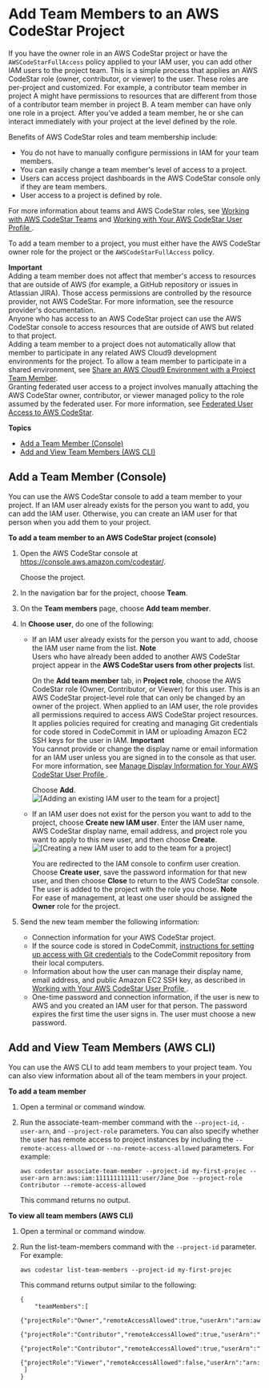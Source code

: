 # Add Team Members to an AWS CodeStar Project<a name="how-to-add-team-member"></a>

If you have the owner role in an AWS CodeStar project or have the `AWSCodeStarFullAccess` policy applied to your IAM user, you can add other IAM users to the project team\. This is a simple process that applies an AWS CodeStar role \(owner, contributor, or viewer\) to the user\. These roles are per\-project and customized\. For example, a contributor team member in project A might have permissions to resources that are different from those of a contributor team member in project B\. A team member can have only one role in a project\. After you've added a team member, he or she can interact immediately with your project at the level defined by the role\. 

Benefits of AWS CodeStar roles and team membership include:
+ You do not have to manually configure permissions in IAM for your team members\. 
+ You can easily change a team member's level of access to a project\.
+ Users can access project dashboards in the AWS CodeStar console only if they are team members\. 
+ User access to a project is defined by role\. 

For more information about teams and AWS CodeStar roles, see [Working with AWS CodeStar Teams](working-with-teams.md) and [Working with Your AWS CodeStar User Profile ](working-with-user-info.md)\.

To add a team member to a project, you must either have the AWS CodeStar owner role for the project or the `AWSCodeStarFullAccess` policy\. 

**Important**  
Adding a team member does not affect that member's access to resources that are outside of AWS \(for example, a GitHub repository or issues in Atlassian JIRA\)\. Those access permissions are controlled by the resource provider, not AWS CodeStar\. For more information, see the resource provider's documentation\.  
Anyone who has access to an AWS CodeStar project can  use the AWS CodeStar console to access resources that are outside of AWS but related to that project\.  
Adding a team member to a project does not automatically allow that member to participate in any related AWS Cloud9 development environments for the project\. To allow a team member to participate in a shared environment, see [Share an AWS Cloud9 Environment with a Project Team Member](setting-up-ide-cloud9.md#setting-up-ide-cloud9-share)\.  
Granting federated user access to a project involves manually attaching the AWS CodeStar owner, contributor, or viewer managed policy to the role assumed by the federated user\. For more information, see [Federated User Access to AWS CodeStar](access-permissions-federated.md)\.

**Topics**
+ [Add a Team Member \(Console\)](#how-to-add-team-member-console)
+ [Add and View Team Members \(AWS CLI\)](#how-to-add-team-member-cli)

## Add a Team Member \(Console\)<a name="how-to-add-team-member-console"></a>

You can use the AWS CodeStar console to add a team member to your project\. If an IAM user already exists for the person you want to add, you can add the IAM user\. Otherwise, you can create an IAM user for that person when you add them to your project\.<a name="adh-add-tm"></a>

**To add a team member to an AWS CodeStar project \(console\)**

1. Open the AWS CodeStar console at [https://console\.aws\.amazon\.com/codestar/](https://console.aws.amazon.com/codestar/)\.

   Choose the project\.

1. In the navigation bar for the project, choose **Team**\.

1. On the **Team members** page, choose **Add team member**\.

1. In **Choose user**, do one of the following: 
   + If an IAM user already exists for the person you want to add, choose the IAM user name from the list\. 
**Note**  
Users who have already been added to another AWS CodeStar project appear in the **AWS CodeStar users from other projects** list\.

     On the **Add team member** tab, in **Project role**, choose the AWS CodeStar role \(Owner, Contributor, or Viewer\) for this user\. This is an AWS CodeStar project\-level role that can only be changed by an owner of the project\. When applied to an IAM user, the role provides all permissions required to access AWS CodeStar project resources\. It applies policies required for creating and managing Git credentials for code stored in CodeCommit in IAM or uploading Amazon EC2 SSH keys for the user in IAM\. 
**Important**  
You cannot provide or change the display name or email information for an IAM user unless you are signed in to the console as that user\. For more information, see [Manage Display Information for Your AWS CodeStar User Profile ](how-to-manage-user-pref.md)\.

     Choose **Add**\.  
![\[Adding an existing IAM user to the team for a project\]](http://docs.aws.amazon.com/codestar/latest/userguide/images/adh-team-add.png)
   + If an IAM user does not exist for the person you want to add to the project, choose **Create new IAM user**\. Enter the IAM user name, AWS CodeStar display name, email address, and project role you want to apply to this new user, and then choose **Create**\.   
![\[Creating a new IAM user to add to the team for a project\]](http://docs.aws.amazon.com/codestar/latest/userguide/images/adh-team-add-new.png)

     You are redirected to the IAM console to confirm user creation\. Choose **Create user**, save the password information for that new user, and then choose **Close** to return to the AWS CodeStar console\. The user is added to the project with the role you chose\.
**Note**  
For ease of management, at least one user should be assigned the **Owner** role for the project\.

1. Send the new team member the following information:
   + Connection information for your AWS CodeStar project\.
   + If the source code is stored in CodeCommit, [instructions for setting up access with Git credentials](https://docs.aws.amazon.com/codecommit/latest/userguide/setting-up-gc.html) to the CodeCommit repository from their local computers\.
   + Information about how the user can manage their display name, email address, and public Amazon EC2 SSH key, as described in [Working with Your AWS CodeStar User Profile ](working-with-user-info.md)\.
   + One\-time password and connection information, if the user is new to AWS and you created an IAM user for that person\. The password expires the first time the user signs in\. The user must choose a new password\.

## Add and View Team Members \(AWS CLI\)<a name="how-to-add-team-member-cli"></a>

You can use the AWS CLI to add team members to your project team\. You can also view information about all of the team members in your project\.

**To add a team member**

1. Open a terminal or command window\.

1. Run the associate\-team\-member command with the `--project-id`, `-user-arn`, and `--project-role` parameters\. You can also specify whether the user has remote access to project instances by including the `--remote-access-allowed` or `--no-remote-access-allowed` parameters\. For example:

   ```
   aws codestar associate-team-member --project-id my-first-projec --user-arn arn:aws:iam:111111111111:user/Jane_Doe --project-role Contributor --remote-access-allowed
   ```

   This command returns no output\.

**To view all team members \(AWS CLI\)**

1. Open a terminal or command window\.

1. Run the list\-team\-members command with the `--project-id` parameter\. For example:

   ```
   aws codestar list-team-members --project-id my-first-projec
   ```

   This command returns output similar to the following:

   ```
   {
       "teamMembers":[
   		  {"projectRole":"Owner","remoteAccessAllowed":true,"userArn":"arn:aws:iam::111111111111:user/Mary_Major"},
   		  {"projectRole":"Contributor","remoteAccessAllowed":true,"userArn":"arn:aws:iam::111111111111:user/Jane_Doe"},
   		  {"projectRole":"Contributor","remoteAccessAllowed":true,"userArn":"arn:aws:iam::111111111111:user/John_Doe"},
   		  {"projectRole":"Viewer","remoteAccessAllowed":false,"userArn":"arn:aws:iam::111111111111:user/John_Stiles"}
   	]
   }
   ```